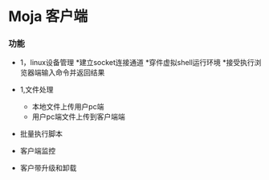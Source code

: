 # Moja 客户端

### 功能
* 1，linux设备管理
  *建立socket连接通道
  *穿件虚拟shell运行环境
  *接受执行浏览器端输入命令并返回结果
* 1,文件处理
  * 本地文件上传用户pc端
  * 用户pc端文件上传到客户端端
  
* 批量执行脚本
* 客户端监控
* 客户带升级和卸载
